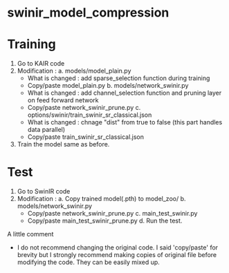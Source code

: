 # swinir_model_compression


# Training
1. Go to KAIR code
2. Modification :
  a. models/model_plain.py
    - What is changed : add sparse_selection function during training
    - Copy/paste model_plain.py
  b. models/network_swinir.py
    - What is changed : add channel_selection function and pruning layer on feed forward network
    - Copy/paste network_swinir_prune.py
  c. options/swinir/train_swinir_sr_classical.json
    - What is changed : chnage "dist" from true to false (this part handles data parallel)
    - Copy/paste train_swinir_sr_classical.json 
3. Train the model same as before.

# Test
1. Go to SwinIR code
2. Modification :
  a. Copy trained model(.pth) to model_zoo/
  b. models/network_swinir.py
    - Copy/paste network_swinir_prune.py
  c. main_test_swinir.py
    - Copy/paste main_test_swinir_prune.py
  d. Run the test.

A little comment 
  - I do not recommend changing the original code. I said 'copy/paste' for brevity but I strongly recommend making copies of original file before modifying the code. They can be easily mixed up.
